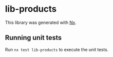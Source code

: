 # lib-products

This library was generated with [Nx](https://nx.dev).

## Running unit tests

Run `nx test lib-products` to execute the unit tests.
